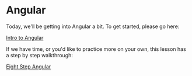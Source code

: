 # Angular

Today, we'll be getting into Angular a bit. To get started, please go here:

[Intro to Angular](intro_to_angular.md)

If we have time, or you'd like to practice more on your own, this lesson has a step by step walkthrough:

[Eight Step Angular](eight_step_angular.md)